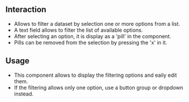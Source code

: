 ## Interaction
* Allows to filter a dataset by selection one or more options from a list.
* A text field allows to filter the list of available options.
* After selecting an option, it is display as a 'pill' in the component.
* Pills can be removed from the selection by pressing the 'x' in it.

## Usage
* This component allows to display the filtering options and eaily edit them.
* If the filtering allows only one option, use a button group or dropdown instead.
